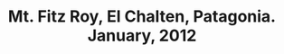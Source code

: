---
layout: photo-page
title: Mt. Fitz Roy, El Chalten, Patagonia. January, 2012
category: photos
photo_url: /img/photos/patagonia-chalten.jpg
---